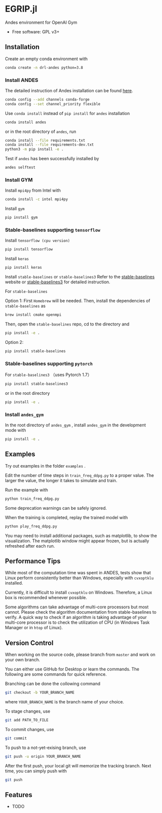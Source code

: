 # EGRIP.jl


Andes environment for OpenAI Gym

* Free software: GPL v3+


## Installation
Create an empty conda environment with
```bash
conda create -n drl-andes python=3.8
```

### Install ANDES
The detailed instruction of Andes installation can be found [here](https://andes.readthedocs.io/en/stable/install.html).
```bash
conda config --add channels conda-forge
conda config --set channel_priority flexible
```
Use `conda install` instead of `pip install` for `andes` installation
```bash
conda install andes
```
or in the root directory of `andes`, run
```bash
conda install --file requirements.txt
conda install --file requirements-dev.txt
python3 -m pip install -e .
```
Test if `andes` has been successfully installed by
```bash
andes selftest
```

### Install GYM
Install `mpi4py` from Intel with

```bash
conda install -c intel mpi4py
```

Install `gym`
```bash
pip install gym
```


### Stable-baselines supporting `tensorflow`

Install `tensorflow (cpu version)`
```bash
pip install tensorflow
```

Install `keras`
```bash
pip install keras
```

Install `stable-baselines` or `stable-baselines3`
Refer to the [stable-baselines](https://github.com/hill-a/stable-baselines) website or [stable-baselines3](https://github.com/whoiszyc/stable-baselines3) for detailed instruction.

For `stable-baselines`

Option 1:
First `Homebrew` will be needed. Then, install the dependencies of `stable-baselines` as
```bash
brew install cmake openmpi
```
Then, open the `stable-baselines` repo, cd to the directory and
```bash
pip install -e .
```
Option 2:
```bash
pip install stable-baselines
```

### Stable-baselines supporting `pytorch`
For `stable-baselines3` （uses Pytorch 1.7）
```bash
pip install stable-baselines3
```
or in the root directory
```bash
pip install -e .
```

### Install `andes_gym`
In the root directory of `andes_gym` , install `andes_gym` in the development mode with
```bash
pip install -e .
```

Examples
--------

Try out examples in the folder `examples` .

Edit the number of time steps in `train_freq_ddpg.py` to a proper value. The larger the value, the longer it takes to simulate and train.

Run the example with

```bash
python train_freq_ddpg.py
```

Some deprecation warnings can be safely ignored.

When the training is completed, replay the trained model with

```bash
python play_freq_ddpg.py
```

You may need to install additional packages, such as matplotlib, to show the visualization.
The matplotlib window might appear frozen, but is actually refreshed after each run.

Performance Tips
----------------

While most of the computation time was spent in ANDES, tests show that Linux perform consistently better than Windows, especially with `cvxoptklu` installed.

Currently, it is difficult to install `cvxoptklu` on Windows. Therefore, a Linux box is recommended whenever possible.

Some algorithms can take advantage of multi-core processors but most cannot. Please check the algorithm documentation from stable-baselines to verify. A quick way to check if an algorithm is taking advantage of your multi-core processor is to check the utilization of CPU (in Windows Task Manager or in `htop` of Linux).

Version Control
---------------

When working on the source code, please branch from `master` and work on your own branch.

You can either use GitHub for Desktop or learn the commands. The following are some commands for quick reference.

Branching can be done the collowing command

```bash
git checkout -b YOUR_BRANCH_NAME
```

where `YOUR_BRANCH_NAME` is the branch name of your choice.

To stage changes, use

```bash
git add PATH_TO_FILE
```

To commit changes, use

```bash
git commit
```

To push to a not-yet-exising branch, use

```bash
git push -u origin YOUR_BRANCH_NAME
```

After the first push, your local git will memorize the tracking branch. Next time, you can simply push with

```bash
git push
```

Features
--------

* TODO
